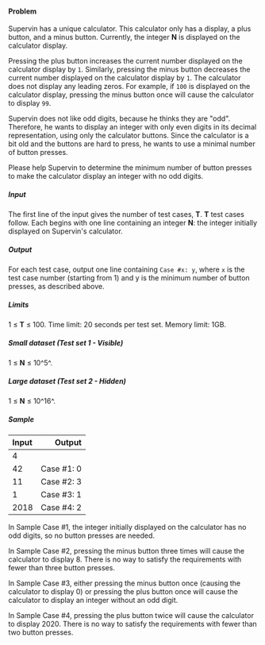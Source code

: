 #### Problem
Supervin has a unique calculator. This calculator only has a display, a plus button, and a minus button. Currently, the integer **N** is displayed on the calculator display.

Pressing the plus button increases the current number displayed on the calculator display by `1`. Similarly, pressing the minus button decreases the current number displayed on the calculator display by `1`. The calculator does not display any leading zeros. For example, if `100` is displayed on the calculator display, pressing the minus button once will cause the calculator to display `99`.

Supervin does not like odd digits, because he thinks they are "odd". Therefore, he wants to display an integer with only even digits in its decimal representation, using only the calculator buttons. Since the calculator is a bit old and the buttons are hard to press, he wants to use a minimal number of button presses.

Please help Supervin to determine the minimum number of button presses to make the calculator display an integer with no odd digits.

##### Input
The first line of the input gives the number of test cases, **T**. **T** test cases follow. Each begins with one line containing an integer **N**: the integer initially displayed on Supervin's calculator.

##### Output
For each test case, output one line containing `Case #x: y`, where `x` is the test case number (starting from 1) and y is the minimum number of button presses, as described above.

##### Limits
1 ≤ **T** ≤ 100.
Time limit: 20 seconds per test set.
Memory limit: 1GB.

##### Small dataset (Test set 1 - Visible)
1 ≤ **N** ≤ 10^5^.

##### Large dataset (Test set 2 - Hidden)
1 ≤ **N** ≤ 10^16^.

##### Sample  
| Input  | Output     | 
| :---   |       ---: |
|   4    |            |
|   42   | Case #1: 0 |
|   11   | Case #2: 3 |
|   1    | Case #3: 1 |
| 	2018 | Case #4: 2 |
  
In Sample Case #1, the integer initially displayed on the calculator has no odd digits, so no button presses are needed.

In Sample Case #2, pressing the minus button three times will cause the calculator to display 8. There is no way to satisfy the requirements with fewer than three button presses.

In Sample Case #3, either pressing the minus button once (causing the calculator to display 0) or pressing the plus button once will cause the calculator to display an integer without an odd digit.

In Sample Case #4, pressing the plus button twice will cause the calculator to display 2020. There is no way to satisfy the requirements with fewer than two button presses.